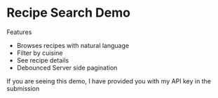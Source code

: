 # Recipe Search Demo

Features
- Browses recipes with natural language
- Filter by cuisine
- See recipe details
- Debounced Server side pagination


If you are seeing this demo, I have provided you with my API key in the submission
